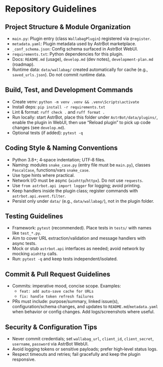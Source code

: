 # Repository Guidelines

## Project Structure & Module Organization
- `main.py`: Plugin entry (class `WallabagPlugin`) registered via `@register`.
- `metadata.yaml`: Plugin metadata used by AstrBot marketplace.
- `_conf_schema.json`: Config schema surfaced in AstrBot WebUI.
- `requirements.txt`: Python dependencies for this plugin.
- Docs: `README.md` (usage), `develop.md` (dev notes), `development-plan.md` (roadmap).
- Runtime data: `data/wallabag/` created automatically for cache (e.g., `saved_urls.json`). Do not commit runtime data.

## Build, Test, and Development Commands
- Create venv: `python -m venv .venv && .venv\Scripts\activate`
- Install deps: `pip install -r requirements.txt`
- Lint & format: `ruff check .` and `ruff format .`
- Run locally: start AstrBot, place this folder under `AstrBot/data/plugins/`, enable the plugin in WebUI, then use “Reload plugin” to pick up code changes (see `develop.md`).
- Optional tests (if added): `pytest -q`

## Coding Style & Naming Conventions
- Python 3.8+; 4‑space indentation; UTF‑8 files.
- Naming: modules `snake_case.py` (entry file must be `main.py`), classes `PascalCase`, functions/vars `snake_case`.
- Use type hints where practical.
- Network I/O must be async (`aiohttp`/`httpx`). Do not use `requests`.
- Use `from astrbot.api import logger` for logging; avoid printing.
- Keep handlers inside the plugin class; register commands with `astrbot.api.event.filter`.
- Persist only under `data/` (e.g., `data/wallabag/`), not in the plugin folder.

## Testing Guidelines
- Framework: `pytest` (recommended). Place tests in `tests/` with names like `test_*.py`.
- Aim to cover URL extraction/validation and message handlers with async tests.
- Mock or stub `astrbot.api` interfaces as needed; avoid network by mocking `aiohttp` calls.
- Run: `pytest -q` and keep tests independent/isolated.

## Commit & Pull Request Guidelines
- Commits: imperative mood, concise scope. Examples:
  - `feat: add auto-save cache for URLs`
  - `fix: handle token refresh failures`
- PRs must include: purpose/summary, linked issue(s), configuration/schema changes, and updates to `README.md`/`metadata.yaml` when behavior or config changes. Add logs/screenshots where useful.

## Security & Configuration Tips
- Never commit credentials; set `wallabag_url`, `client_id`, `client_secret`, `username`, `password` via AstrBot WebUI.
- Avoid logging tokens or sensitive payloads; prefer high‑level status logs.
- Respect timeouts and retries; fail gracefully and keep the plugin responsive.
